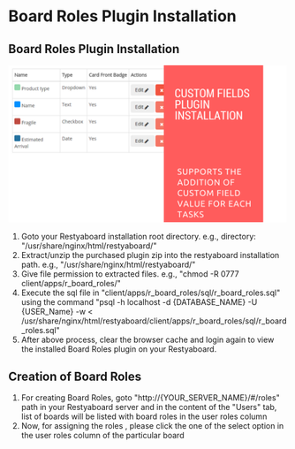 # Board Roles Plugin Installation

## Board Roles Plugin Installation

[![How to configure Board Roles plugin](custom_field_installation.png)](http://www.youtube.com/watch?v=xCf4Thk3AmA)

1.  Goto your Restyaboard installation root directory. e.g., directory: "/usr/share/nginx/html/restyaboard/"
2.  Extract/unzip the purchased plugin zip into the restyaboard installation path. e.g., "/usr/share/nginx/html/restyaboard/"
3.  Give file permission to extracted files. e.g., "chmod -R 0777 client/apps/r_board_roles/"
4.  Execute the sql file in "client/apps/r_board_roles/sql/r_board_roles.sql" using the command "psql -h localhost -d {DATABASE_NAME} -U {USER_Name} -w < /usr/share/nginx/html/restyaboard/client/apps/r_board_roles/sql/r_board_roles.sql"
6.  After above process, clear the browser cache and login again to view the installed Board Roles plugin on your Restyaboard.

## Creation of Board Roles

1.  For creating Board Roles, goto "http://{YOUR\_SERVER\_NAME}/#/roles" path in your Restyaboard server and in the content of the "Users" tab, list of boards will be listed with board roles in the user roles column
2.  Now, for assigning the roles , please click the one of the select option in the user roles column of the particular board